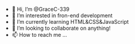 - 👋 Hi, I’m @GraceC-339
- 👀 I’m interested in fron-end development
- 🌱 I’m currently learning HTML&CSS&JavaScript
- 💞️ I’m looking to collaborate on anything!
- 📫 How to reach me ...

<!---
GraceC-339/GraceC-339 is a ✨ special ✨ repository because its `README.md` (this file) appears on your GitHub profile.
You can click the Preview link to take a look at your changes.
--->

